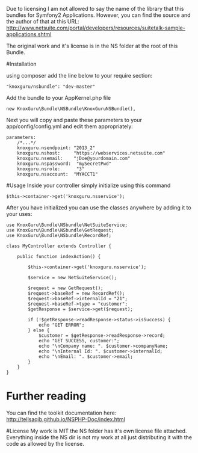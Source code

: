Due to licensing I am not allowed to say the name of the library that this bundles for Symfony2 Applications. However, you can find the source and the author of that at this URL: http://www.netsuite.com/portal/developers/resources/suitetalk-sample-applications.shtml

The original work and it's license is in the NS folder at the root of this Bundle.

#Installation 

using composer add the line below to your require section:

	"knoxguru/nsbundle": "dev-master"

Add the bundle to your AppKernel.php file

	new KnoxGuru\Bundle\NSBundle\KnoxGuruNSBundle(),

Next you will copy and paste these parameters to your app/config/config.yml and edit them appropriately:

	parameters:
	    /*...*/
	    knoxguru.nsendpoint: "2013_2"
	    knoxguru.nshost:     "https://webservices.netsuite.com"
	    knoxguru.nsemail:    "jDoe@yourdomain.com"
  	    knoxguru.nspassword:  "mySecretPwd"
	    knoxguru.nsrole:      "3"
	    knoxguru.nsaccount:  "MYACCT1"


#Usage
Inside your controller simply initialize using this command

	$this->container->get('knoxguru.nsservice');

After you have initialized you can use the classes anywhere by adding it to your uses:

	use KnoxGuru\Bundle\NSbundle\NetSuiteService;
	use KnoxGuru\Bundle\NSbundle\GetRequest;
	use KnoxGuru\Bundle\NSbundle\RecordRef;

	class MyController extends Controller {

		public function indexAction() {

			$this->container->get('knoxguru.nsservice');

			$service = new NetSuiteService();

			$request = new GetRequest();
			$request->baseRef = new RecordRef();
			$request->baseRef->internalId = "21";
			$request->baseRef->type = "customer";
			$getResponse = $service->get($request);

			if (!$getResponse->readResponse->status->isSuccess) {
			    echo "GET ERROR";
			} else {
			    $customer = $getResponse->readResponse->record;
			    echo "GET SUCCESS, customer:";
			    echo "\nCompany name: ". $customer->companyName;
			    echo "\nInternal Id: ". $customer->internalId;
			    echo "\nEmail: ". $customer->email;
			} 
		}
	}

# Further reading

You can find the toolkit documentation here: http://tellsaqib.github.io/NSPHP-Doc/index.html

#License
My work is MIT the NS folder has it's own license file attached. Everything inside the NS dir is not my work at all just distributing it with the code as allowed by the license.
